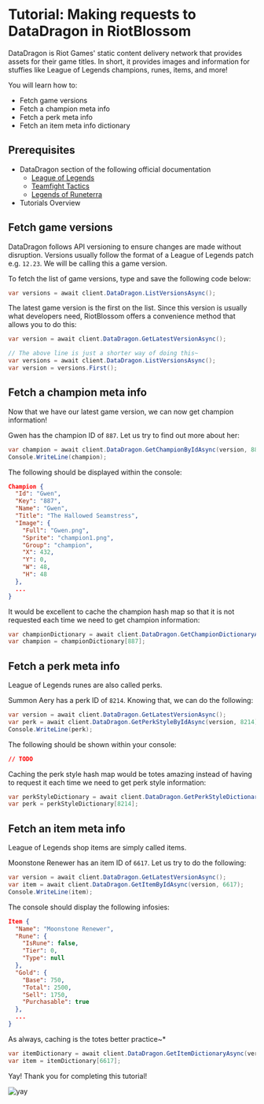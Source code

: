 # Tutorial: Making requests to DataDragon in RiotBlossom

DataDragon is Riot Games' static content delivery network that provides assets for 
their game titles. In short, it provides images and information for stuffies like 
League of Legends champions, runes, items, and more!

You will learn how to:
- Fetch game versions
- Fetch a champion meta info
- Fetch a perk meta info
- Fetch an item meta info dictionary

## Prerequisites

- DataDragon section of the following official documentation
  - [League of Legends](https://developer.riotgames.com/docs/lol#data-dragon)
  - [Teamfight Tactics](https://developer.riotgames.com/docs/tft#static-data)
  - [Legends of Runeterra](https://developer.riotgames.com/docs/lor#data-dragon)
- Tutorials Overview

## Fetch game versions

DataDragon follows API versioning to ensure changes are made without disruption. 
Versions usually follow the format of a League of Legends patch e.g. `12.23`. We 
will be calling this a game version.

To fetch the list of game versions, type and save the following code below:

```csharp
var versions = await client.DataDragon.ListVersionsAsync();
```

The latest game version is the first on the list. Since this version is usually what 
developers need, RiotBlossom offers a convenience method that allows you to do this:

```csharp
var version = await client.DataDragon.GetLatestVersionAsync();

// The above line is just a shorter way of doing this~
var versions = await client.DataDragon.ListVersionsAsync();
var version = versions.First();
```

## Fetch a champion meta info

Now that we have our latest game version, we can now get champion information!

Gwen has the champion ID of `887`. Let us try to find out more about her:

```csharp
var champion = await client.DataDragon.GetChampionByIdAsync(version, 887);
Console.WriteLine(champion);
```

The following should be displayed within the console:

```json
Champion {
  "Id": "Gwen",
  "Key": "887",
  "Name": "Gwen",
  "Title": "The Hallowed Seamstress",
  "Image": {
    "Full": "Gwen.png",
    "Sprite": "champion1.png",       
    "Group": "champion",
    "X": 432,
    "Y": 0,
    "W": 48,
    "H": 48
  },
  ...
}
```

It would be excellent to cache the champion hash map so that it is not requested 
each time we need to get champion information:

```csharp
var championDictionary = await client.DataDragon.GetChampionDictionaryAsync(version);
var champion = championDictionary[887];
```

## Fetch a perk meta info

League of Legends runes are also called perks.

Summon Aery has a perk ID of `8214`. Knowing that, we can do the following:

```csharp
var version = await client.DataDragon.GetLatestVersionAsync();
var perk = await client.DataDragon.GetPerkStyleByIdAsync(version, 8214);
Console.WriteLine(perk);
```

The following should be shown within your console:

```json
// TODO
```

Caching the perk style hash map would be totes amazing instead of having to 
request it each time we need to get perk style information:

```csharp
var perkStyleDictionary = await client.DataDragon.GetPerkStyleDictionaryAsync(version);
var perk = perkStyleDictionary[8214];
```

## Fetch an item meta info

League of Legends shop items are simply called items.

Moonstone Renewer has an item ID of `6617`. Let us try to do the following:

```csharp
var version = await client.DataDragon.GetLatestVersionAsync();
var item = await client.DataDragon.GetItemByIdAsync(version, 6617);
Console.WriteLine(item);
```

The console should display the following infosies:

```json
Item {
  "Name": "Moonstone Renewer",
  "Rune": {
    "IsRune": false,
    "Tier": 0,
    "Type": null
  },
  "Gold": {
    "Base": 750,
    "Total": 2500,
    "Sell": 1750,
    "Purchasable": true
  },
  ...
}
```

As always, caching is the totes better practice~*

```csharp
var itemDictionary = await client.DataDragon.GetItemDictionaryAsync(version);
var item = itemDictionary[6617];
```

Yay! Thank you for completing this tutorial!

![yay](/img/tutorials-dd-yay.png)
